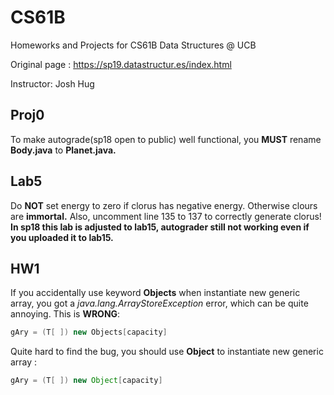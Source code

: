 # CS61B
Homeworks and Projects for CS61B Data Structures @ UCB

Original page : https://sp19.datastructur.es/index.html

Instructor: Josh Hug

## Proj0
To make autograde(sp18 open to public) well functional, you **MUST** rename **Body.java** to **Planet.java.**

## Lab5
Do **NOT** set energy to zero if clorus has negative energy.  Otherwise clours are **immortal.**
Also, uncomment line 135 to 137 to correctly generate clorus!
**In sp18 this lab is adjusted to lab15, autograder still not working even if you uploaded it to lab15.**

## HW1
If you accidentally use keyword **Objects** when instantiate new generic array,   you got a  _java.lang.ArrayStoreException_ error, which can be quite annoying.
This is **WRONG**:

```java
gAry = (T[ ]) new Objects[capacity]
```
Quite hard to find the bug, you should use **Object** to instantiate new generic array :
```java
gAry = (T[ ]) new Object[capacity]
```

